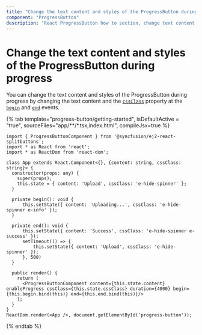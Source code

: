 ```yaml
---
title: "Change the text content and styles of the ProgressButton during progress"
component: "ProgressButton"
description: "React ProgressButton how to section, change text content and styles, hide spinner, customize progress."
---
```


# Change the text content and styles of the ProgressButton during progress

You can change the text content and styles of the ProgressButton during progress by changing the text content and the  [`cssClass`](../../api/progress-button#cssClass) property at the [`begin`](../../api/progress-button#begin) and [`end`](../../api/progress-button#end) events.

{% tab template="progress-button/getting-started", isDefaultActive = "true", sourceFiles="app/**/*.tsx,index.html", compileJsx=true %}

```tsx
import { ProgressButtonComponent } from '@syncfusion/ej2-react-splitbuttons';
import * as React from 'react';
import * as ReactDom from 'react-dom';

class App extends React.Component<{}, {content: string, cssClass: string}> {
  constructor(props: any) {
    super(props);
    this.state = { content: 'Upload', cssClass: 'e-hide-spinner' };
  }

  private begin(): void {
      this.setState({ content: 'Uploading...', cssClass: 'e-hide-spinner e-info' });
  }

  private end(): void {
      this.setState({ content: 'Success', cssClass: 'e-hide-spinner e-success' });
      setTimeout(() => {
          this.setState({ content: 'Upload', cssClass: 'e-hide-spinner' });
      }, 500)
  }

  public render() {
    return (
      <ProgressButtonComponent content={this.state.content} enableProgress cssClass={this.state.cssClass} duration={4000} begin={this.begin.bind(this)} end={this.end.bind(this)}/>
    );
  }
}
ReactDom.render(<App />, document.getElementById('progress-button'));

```

{% endtab %}